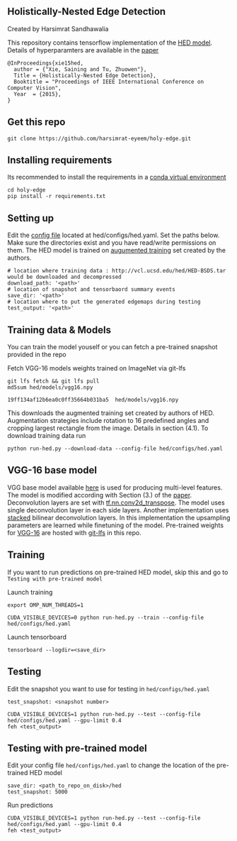 ## Holistically-Nested Edge Detection

Created by Harsimrat Sandhawalia

This repository contains tensorflow implementation of the [HED model](https://github.com/s9xie/hed). Details of hyperparamters are available in the [paper](https://arxiv.org/pdf/1504.06375.pdf)

    @InProceedings{xie15hed,
      author = {"Xie, Saining and Tu, Zhuowen"},
      Title = {Holistically-Nested Edge Detection},
      Booktitle = "Proceedings of IEEE International Conference on Computer Vision",
      Year  = {2015},
    }

## Get this repo
```
git clone https://github.com/harsimrat-eyeem/holy-edge.git
```

## Installing requirements
Its recommended to install the requirements in a [conda virtual environment](https://conda.io/docs/using/envs.html#create-an-environment)
```
cd holy-edge
pip install -r requirements.txt
```

## Setting up

Edit the [config file](https://github.com/harsimrat-eyeem/holy-edge/blob/master/hed/configs/hed.yaml) located at hed/configs/hed.yaml. Set the paths below. Make sure the directories exist and you have read/write permissions on them.
The HED model is trained on [augumented training](http://vcl.ucsd.edu/hed/HED-BSDS.tar) set created by the authors.
```
# location where training data : http://vcl.ucsd.edu/hed/HED-BSDS.tar would be downloaded and decompressed
download_path: '<path>'
# location of snapshot and tensorbaord summary events
save_dir: '<path>'
# location where to put the generated edgemaps during testing
test_output: '<path>'
```

## Training data & Models
You can train the model youself or you can fetch a pre-trained snapshot provided in the repo

Fetch VGG-16 models weights trained on ImageNet via git-lfs
```
git lfs fetch && git lfs pull
md5sum hed/models/vgg16.npy
```
`19ff134af12b6ea0c0ff35664b031ba5  hed/models/vgg16.npy`

This downloads the augmented training set created by authors of HED. Augmentation strategies include rotation to 16 predefined angles and cropping largest rectangle from the image. Details in section (4.1). To download training data run
```
python run-hed.py --download-data --config-file hed/configs/hed.yaml
```

## VGG-16 base model
VGG base model available [here](https://github.com/machrisaa/tensorflow-vgg) is used for producing multi-level features. The model is modified according with Section (3.) of the [paper](https://arxiv.org/pdf/1504.06375.pdf). Deconvolution layers are set with [tf.nn.conv2d_transpose](https://www.tensorflow.org/api_docs/python/tf/nn/conv2d_transpose). The model uses single deconvolution layer in each side layers. Another implementation uses [stacked](https://github.com/ppwwyyxx/tensorpack/blob/master/examples/HED/hed.py#L35) bilinear deconvolution layers. In this implementation the upsampling parameters are learned while finetuning of the model. Pre-trained weights for [VGG-16](https://mega.nz/#!YU1FWJrA!O1ywiCS2IiOlUCtCpI6HTJOMrneN-Qdv3ywQP5poecM) are hosted with [git-lfs](https://github.com/harsimrat-eyeem/holy-edge/blob/master/hed/models/vgg16.npy) in this repo.

## Training
If you want to run predictions on pre-trained HED model, skip this and go to `Testing with pre-trained model`

Launch training
```
export OMP_NUM_THREADS=1
```
```
CUDA_VISIBLE_DEVICES=0 python run-hed.py --train --config-file hed/configs/hed.yaml
```
Launch tensorboard
```
tensorboard --logdir=<save_dir>
```

## Testing
Edit the snapshot you want to use for testing in `hed/configs/hed.yaml`

```
test_snapshot: <snapshot number>
```
```
CUDA_VISIBLE_DEVICES=1 python run-hed.py --test --config-file hed/configs/hed.yaml --gpu-limit 0.4
feh <test_output>
```

## Testing with pre-trained model
Edit your config file `hed/configs/hed.yaml` to change the location of the pre-trained HED model

```
save_dir: <path_to_repo_on_disk>/hed
test_snapshot: 5000
```

Run predictions
```
CUDA_VISIBLE_DEVICES=1 python run-hed.py --test --config-file hed/configs/hed.yaml --gpu-limit 0.4
feh <test_output>
```
